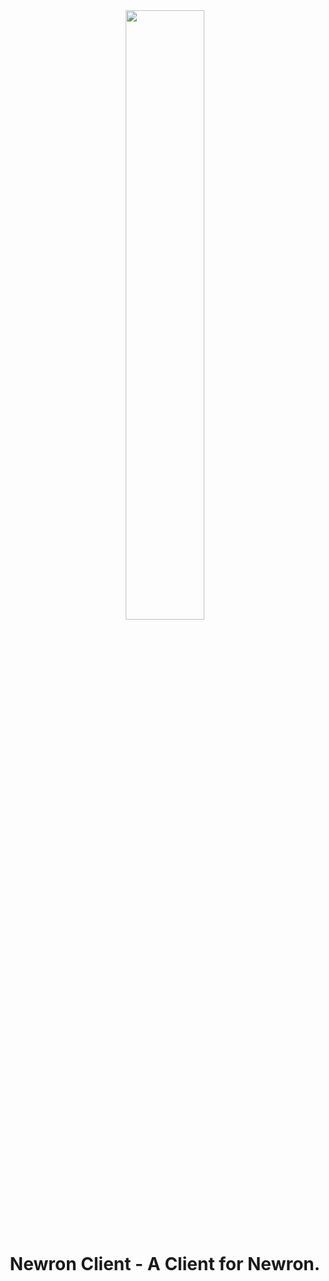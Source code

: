<div align = "center"><img src = "https://www.newron.ai/newron-logo.svg" width=50% /></div>
<h1 align="center">
  Newron Client - A Client for Newron.
</h1>
<br>
